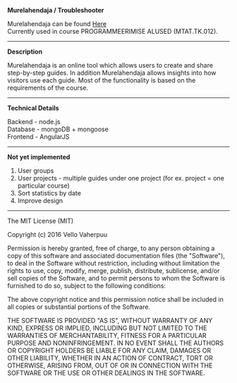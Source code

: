 **Murelahendaja / Troubleshooter**

Murelahendaja can be found [Here](progtugi.cs.ut.ee/#/login) 
<br/>Currently used in course PROGRAMMEERIMISE ALUSED (MTAT.TK.012).
- - -
**Description**

Murelahendaja is an online tool which allows users to create and share step-by-step guides. In addition Murelahendaja allows insights into how visitors use each guide. Most of the functionality is based on the requirements of the course.

- - -
**Technical Details**

Backend - node.js 
<br /> Database - mongoDB + mongoose
<br /> Frontend - AngularJS


- - -
**Not yet implemented**

1. User groups
2. User projects - multiple guides under one project (for ex. project = one particular course)
3. Sort statistics by date
4. Improve design
- - -
The MIT License (MIT)

Copyright (c) 2016 Vello Vaherpuu

Permission is hereby granted, free of charge, to any person obtaining a copy
of this software and associated documentation files (the "Software"), to deal
in the Software without restriction, including without limitation the rights
to use, copy, modify, merge, publish, distribute, sublicense, and/or sell
copies of the Software, and to permit persons to whom the Software is
furnished to do so, subject to the following conditions:

The above copyright notice and this permission notice shall be included in all
copies or substantial portions of the Software.

THE SOFTWARE IS PROVIDED "AS IS", WITHOUT WARRANTY OF ANY KIND, EXPRESS OR
IMPLIED, INCLUDING BUT NOT LIMITED TO THE WARRANTIES OF MERCHANTABILITY,
FITNESS FOR A PARTICULAR PURPOSE AND NONINFRINGEMENT. IN NO EVENT SHALL THE
AUTHORS OR COPYRIGHT HOLDERS BE LIABLE FOR ANY CLAIM, DAMAGES OR OTHER
LIABILITY, WHETHER IN AN ACTION OF CONTRACT, TORT OR OTHERWISE, ARISING FROM,
OUT OF OR IN CONNECTION WITH THE SOFTWARE OR THE USE OR OTHER DEALINGS IN THE
SOFTWARE.
